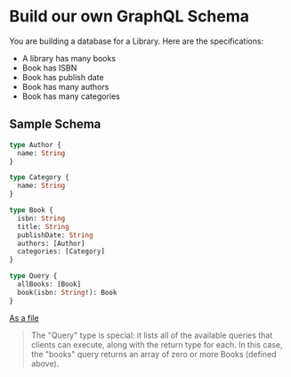 # Build our own GraphQL Schema

You are building a database for a Library. Here are the specifications:

- A library has many books
- Book has ISBN
- Book has publish date
- Book has many authors
- Book has many categories

## Sample Schema

```graphql
type Author {
  name: String
}

type Category {
  name: String
}

type Book {
  isbn: String
  title: String
  publishDate: String
  authors: [Author]
  categories: [Category]
}

type Query {
  allBooks: [Book]
  book(isbn: String!): Book
}
```

[As a file](./schema.graphql)

> The "Query" type is special: it lists all of the available queries that clients can execute, along with the return type for each. In this case, the "books" query returns an array of zero or more Books (defined above).